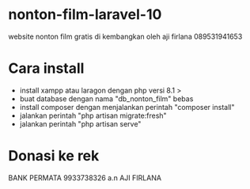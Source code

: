 # nonton-film-laravel-10
website nonton film gratis di kembangkan oleh aji firlana 089531941653
# Cara install
- install xampp atau laragon dengan php versi 8.1 >
- buat database dengan nama "db_nonton_film" bebas
- install composer dengan menjalankan perintah "composer install"
- jalankan perintah "php artisan migrate:fresh"
- jalankan perintah "php artisan serve"
# Donasi ke rek
BANK PERMATA
9933738326
  a.n AJI FIRLANA
